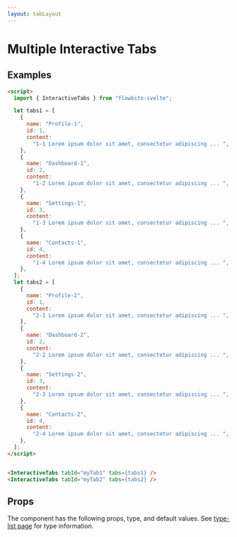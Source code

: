 ```yaml
---
layout: tabLayout
---
```


<script>
  import { InteractiveTabs, Table, TableDefaultRow }from '$lib/index';
  import componentProps from '../props/InteractiveTabs.json'
  // Props table
  export let items = componentProps.props
	let propHeader = ['Name', 'Type', 'Default']
	// console.log(items)
	let divClass='w-full relative overflow-x-auto shadow-md sm:rounded-lg'


  let tabs1 = [
    {
      name: "Profile-1",
      id: 1,
      content:
        "1-1 Lorem ipsum dolor sit amet, consectetur adipiscing elit, sed do eiusmod tempor incididunt ut labore et dolore magna aliqua. ",
    },
    {
      name: "Dashboard-1",
      id: 2,
      content:
        "1-2 Lorem ipsum dolor sit amet, consectetur adipiscing elit, sed do eiusmod tempor incididunt ut labore et dolore magna aliqua. ",
    },
    {
      name: "Settings-1",
      id: 3,
      content:
        "1-3 Lorem ipsum dolor sit amet, consectetur adipiscing elit, sed do eiusmod tempor incididunt ut labore et dolore magna aliqua. ",
    },
    {
      name: "Contacts-1",
      id: 4,
      content:
        "1-4 Lorem ipsum dolor sit amet, consectetur adipiscing elit, sed do eiusmod tempor incididunt ut labore et dolore magna aliqua. ",
    },
  ];
  let tabs2 = [
    {
      name: "Profile-2",
      id: 1,
      content:
        "2-1 Lorem ipsum dolor sit amet, consectetur adipiscing elit, sed do eiusmod tempor incididunt ut labore et dolore magna aliqua. ",
    },
    {
      name: "Dashboard-2",
      id: 2,
      content:
        "2-2 Lorem ipsum dolor sit amet, consectetur adipiscing elit, sed do eiusmod tempor incididunt ut labore et dolore magna aliqua. ",
    },
    {
      name: "Settings-2",
      id: 3,
      content:
        "2-3 Lorem ipsum dolor sit amet, consectetur adipiscing elit, sed do eiusmod tempor incididunt ut labore et dolore magna aliqua. ",
    },
    {
      name: "Contacts-2",
      id: 4,
      content:
        "2-4 Lorem ipsum dolor sit amet, consectetur adipiscing elit, sed do eiusmod tempor incididunt ut labore et dolore magna aliqua. ",
    },
  ];
</script>

<h1 class="text-3xl w-full dark:text-white pt-16">Multiple Interactive Tabs</h1>

<h2 class="text-2xl mt-8 dark:text-white py-8">Examples</h2>

<div class="container rounded-xl my-4 mx-auto bg-gradient-to-r bg-white dark:bg-gray-900 border border-gray-200 dark:border-gray-700 p-2 sm:p-6">
  <InteractiveTabs tabId="myTab1" tabs={tabs1} />
</div>

<div class="container rounded-xl my-4 mx-auto bg-gradient-to-r bg-white dark:bg-gray-900 border border-gray-200 dark:border-gray-700 p-2 sm:p-6">
  <InteractiveTabs tabId="myTab2" tabs={tabs2} />
</div>

```html
<script>
  import { InteractiveTabs } from "flowbite-svelte";

  let tabs1 = [
    {
      name: "Profile-1",
      id: 1,
      content:
        "1-1 Lorem ipsum dolor sit amet, consectetur adipiscing ... ",
    },
    {
      name: "Dashboard-1",
      id: 2,
      content:
        "1-2 Lorem ipsum dolor sit amet, consectetur adipiscing ... ",
    },
    {
      name: "Settings-1",
      id: 3,
      content:
        "1-3 Lorem ipsum dolor sit amet, consectetur adipiscing ... ",
    },
    {
      name: "Contacts-1",
      id: 4,
      content:
        "1-4 Lorem ipsum dolor sit amet, consectetur adipiscing ... ",
    },
  ];
  let tabs2 = [
    {
      name: "Profile-2",
      id: 1,
      content:
        "2-1 Lorem ipsum dolor sit amet, consectetur adipiscing ... ",
    },
    {
      name: "Dashboard-2",
      id: 2,
      content:
        "2-2 Lorem ipsum dolor sit amet, consectetur adipiscing ... ",
    },
    {
      name: "Settings-2",
      id: 3,
      content:
        "2-3 Lorem ipsum dolor sit amet, consectetur adipiscing ... ",
    },
    {
      name: "Contacts-2",
      id: 4,
      content:
        "2-4 Lorem ipsum dolor sit amet, consectetur adipiscing ... ",
    },
  ];
</script>


<InteractiveTabs tabId="myTab1" tabs={tabs1} />
<InteractiveTabs tabId="myTab2" tabs={tabs2} />
```

<h2 class="text-2xl w-full dark:text-white py-8">Props</h2>

<p>The component has the following props, type, and default values. See <a href="/type-list" class="text-blue-600 hover:underline dark:text-blue-500">type-list page</a> for type information.</p>

<Table header={propHeader} {divClass} >
  <TableDefaultRow {items} rowState='hover' />
</Table>